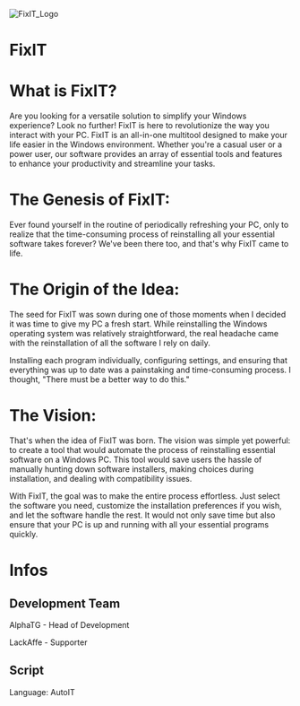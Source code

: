 ![FixIT_Logo](https://github.com/AlphaTG050/FixIT/assets/143801424/bc396864-cce1-436f-ba8d-5e5f15fa4e65)

# FixIT

# What is FixIT?
Are you looking for a versatile solution to simplify your Windows experience? Look no further! FixIT is here to revolutionize the way you interact with your PC.
FixIT is an all-in-one multitool designed to make your life easier in the Windows environment. Whether you're a casual user or a power user, our software provides an array of essential tools and features to enhance your productivity and streamline your tasks.

# The Genesis of FixIT:
Ever found yourself in the routine of periodically refreshing your PC, only to realize that the time-consuming process of reinstalling all your essential software takes forever? We've been there too, and that's why FixIT came to life.

# The Origin of the Idea:
The seed for FixIT was sown during one of those moments when I decided it was time to give my PC a fresh start. While reinstalling the Windows operating system was relatively straightforward, the real headache came with the reinstallation of all the software I rely on daily.

Installing each program individually, configuring settings, and ensuring that everything was up to date was a painstaking and time-consuming process. I thought, "There must be a better way to do this."

# The Vision:
That's when the idea of FixIT was born. The vision was simple yet powerful: to create a tool that would automate the process of reinstalling essential software on a Windows PC. This tool would save users the hassle of manually hunting down software installers, making choices during installation, and dealing with compatibility issues.

With FixIT, the goal was to make the entire process effortless. Just select the software you need, customize the installation preferences if you wish, and let the software handle the rest. It would not only save time but also ensure that your PC is up and running with all your essential programs quickly.


# Infos
## Development Team
AlphaTG - Head of Development

LackAffe - Supporter

## Script
Language: AutoIT